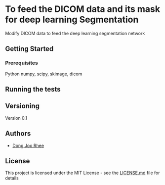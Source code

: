 # To feed the DICOM data and its mask for deep learning Segmentation

Modify DICOM data to feed the deep learning segmentation network

## Getting Started

### Prerequisites

Python numpy, scipy, skimage, dicom


## Running the tests



## Versioning

Version 0.1


## Authors

* [Dong Joo Rhee](https://github.com/djrhee08)


## License

This project is licensed under the MIT License - see the [LICENSE.md](LICENSE.md) file for details

